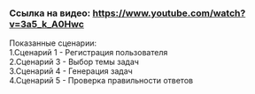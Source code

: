 ### Ссылка на видео: https://www.youtube.com/watch?v=3a5_k_A0Hwc

Показанные сценарии:<br/>
1.Сценарий 1 - Регистрация пользователя<br/>
2.Сценарий 3 - Выбор темы задач<br/>
3.Сценарий 4 - Генерация задач<br/>
4.Сценарий 5 - Проверка правильности ответов
